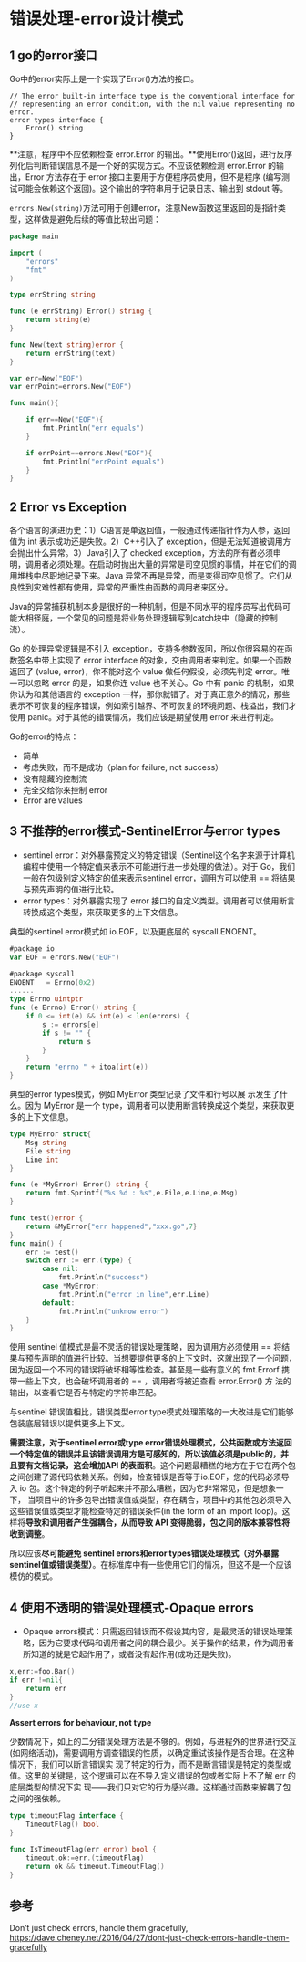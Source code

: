 ﻿# 错误处理-error设计模式 #

## 1 go的error接口 ##

Go中的error实际上是一个实现了Error()方法的接口。

```
// The error built-in interface type is the conventional interface for
// representing an error condition, with the nil value representing no error.
error types interface {
	Error() string
}
```
**注意，程序中不应依赖检查 error.Error 的输出。**使用Error()返回，进行反序列化后判断错误信息不是一个好的实现方式。不应该依赖检测 error.Error 的输出，Error 方法存在于 error 接口主要用于方便程序员使用，但不是程序 (编写测试可能会依赖这个返回)。这个输出的字符串用于记录日志、输出到 stdout 等。

`errors.New(string)`方法可用于创建error，注意New函数这里返回的是指针类型，这样做是避免后续的等值比较出问题：

```go
package main

import (
	"errors"
	"fmt"
)

type errString string

func (e errString) Error() string {
	return string(e)
}

func New(text string)error {
	return errString(text)
}

var err=New("EOF")
var errPoint=errors.New("EOF")

func main(){

	if err==New("EOF"){
		fmt.Println("err equals")
	}

	if errPoint==errors.New("EOF"){
		fmt.Println("errPoint equals")
	}
}

```

## 2 Error vs Exception ##

各个语言的演进历史：1）C语言是单返回值，一般通过传递指针作为入参，返回值为 int 表示成功还是失败。2）C++引入了 exception，但是无法知道被调用方会抛出什么异常。3）Java引入了 checked exception，方法的所有者必须申明，调用者必须处理。在启动时抛出大量的异常是司空见惯的事情，并在它们的调用堆栈中尽职地记录下来。Java 异常不再是异常，而是变得司空见惯了。它们从良性到灾难性都有使用，异常的严重性由函数的调用者来区分。

Java的异常捕获机制本身是很好的一种机制，但是不同水平的程序员写出代码可能大相径庭，一个常见的问题是将业务处理逻辑写到catch块中（隐藏的控制流）。

Go 的处理异常逻辑是不引入 exception，支持多参数返回，所以你很容易的在函数签名中带上实现了 error interface 的对象，交由调用者来判定。如果一个函数返回了 (value, error)，你不能对这个 value 做任何假设，必须先判定 error。唯一可以忽略 error 的是，如果你连 value 也不关心。Go 中有 panic 的机制，如果你认为和其他语言的 exception 一样，那你就错了。对于真正意外的情况，那些表示不可恢复的程序错误，例如索引越界、不可恢复的环境问题、栈溢出，我们才使用 panic。对于其他的错误情况，我们应该是期望使用 error 来进行判定。

Go的error的特点：

* 简单
* 考虑失败，而不是成功（plan for failure, not success）
* 没有隐藏的控制流
* 完全交给你来控制 error
* Error are values

## 3 不推荐的error模式-SentinelError与error types ##

* sentinel error：对外暴露预定义的特定错误（Sentinel这个名字来源于计算机编程中使用一个特定值来表示不可能进行进一步处理的做法）。对于 Go，我们一般在包级别定义特定的值来表示sentinel error，调用方可以使用 == 将结果与预先声明的值进行比较。
* error types：对外暴露实现了 error 接口的自定义类型。调用者可以使用断言转换成这个类型，来获取更多的上下文信息。

典型的sentinel error模式如 io.EOF，以及更底层的 syscall.ENOENT。

```go
#package io
var EOF = errors.New("EOF")

#package syscall
ENOENT   = Errno(0x2)
......
type Errno uintptr
func (e Errno) Error() string {
	if 0 <= int(e) && int(e) < len(errors) {
		s := errors[e]
		if s != "" {
			return s
		}
	}
	return "errno " + itoa(int(e))
}

```

典型的error types模式，例如 MyError 类型记录了文件和行号以展 示发生了什么。因为 MyError 是一个 type，调用者可以使用断言转换成这个类型，来获取更多的上下文信息。

```go
type MyError struct{
	Msg string
	File string
	Line int
}

func (e *MyError) Error() string {
	return fmt.Sprintf("%s %d : %s",e.File,e.Line,e.Msg)
}

func test()error {
	return &MyError{"err happened","xxx.go",7}
}
func main() {
	err := test()
	switch err := err.(type) {
		case nil:
			fmt.Println("success")
		case *MyError:
			fmt.Println("error in line",err.Line)
		default:
			fmt.Println("unknow error")
	}
}
```

使用 sentinel 值模式是最不灵活的错误处理策略，因为调用方必须使用 == 将结果与预先声明的值进行比较。当想要提供更多的上下文时，这就出现了一个问题，因为返回一个不同的错误将破坏相等性检查。甚至是一些有意义的 fmt.Errorf 携带一些上下文，也会破坏调用者的 == ，调用者将被迫查看 error.Error() 方 法的输出，以查看它是否与特定的字符串匹配。

与sentinel 错误值相比，错误类型error type模式处理策略的一大改进是它们能够包装底层错误以提供更多上下文。

**需要注意，对于sentinel error或type error错误处理模式，公共函数或方法返回一个特定值的错误并且该错误调用方是可感知的，所以该值必须是public的，并且要有文档记录，这会增加API 的表面积**。这个问题最糟糕的地方在于它在两个包之间创建了源代码依赖关系。例如，检查错误是否等于io.EOF，您的代码必须导入 io 包。这个特定的例子听起来并不那么糟糕，因为它非常常见，但是想象一下， 当项目中的许多包导出错误值或类型，存在耦合，项目中的其他包必须导入这些错误值或类型才能检查特定的错误条件(in the form of an import loop)。这样将**导致和调用者产生强耦合，从而导致 API 变得脆弱，包之间的版本兼容性将收到调整**。

所以应该**尽可能避免 sentinel errors和error types错误处理模式（对外暴露sentinel值或错误类型）**。在标准库中有一些使用它们的情况，但这不是一个应该模仿的模式。

## 4 使用不透明的错误处理模式-Opaque errors ##

* Opaque errors模式：只需返回错误而不假设其内容，是最灵活的错误处理策略，因为它要求代码和调用者之间的耦合最少。关于操作的结果，作为调用者所知道的就是它起作用了，或者没有起作用(成功还是失败)。


```go
x,err:=foo.Bar()
if err !=nil{
	return err
}
//use x
```

**Assert errors for behaviour, not type**

少数情况下，如上的二分错误处理方法是不够的。例如，与进程外的世界进行交互(如网络活动)，需要调用方调查错误的性质，以确定重试该操作是否合理。在这种情况下，我们可以断言错误实 现了特定的行为，而不是断言错误是特定的类型或值。这里的关键是，这个逻辑可以在不导入定义错误的包或者实际上不了解 err 的底层类型的情况下实 现——我们只对它的行为感兴趣。这样通过函数来解耦了包之间的强依赖。

```go
type timeoutFlag interface {
	TimeoutFlag() bool
}

func IsTimeoutFlag(err error) bool {
	timeout,ok:=err.(timeoutFlag)
	return ok && timeout.TimeoutFlag()
}

```

## 参考 ##

Don’t just check errors, handle them gracefully, https://dave.cheney.net/2016/04/27/dont-just-check-errors-handle-them-gracefully
